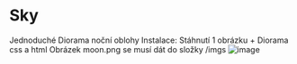 # Sky
Jednoduché Diorama noční oblohy 
Instalace: Stáhnutí 1 obrázku + Diorama css a html
Obrázek moon.png se musí dát do složky /imgs
![image](https://github.com/AdamBalcarCZ/Sky/assets/134041117/d0e94f4a-7a41-4b6f-9007-b42efa494f99)
